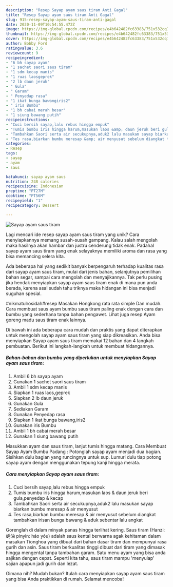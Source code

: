 ```yaml
---
description: "Resep Sayap ayam saus tiram Anti Gagal"
title: "Resep Sayap ayam saus tiram Anti Gagal"
slug: 915-resep-sayap-ayam-saus-tiram-anti-gagal
date: 2020-11-09T10:54:55.472Z
image: https://img-global.cpcdn.com/recipes/e4b642482fc63383/751x532cq70/sayap-ayam-saus-tiram-foto-resep-utama.jpg
thumbnail: https://img-global.cpcdn.com/recipes/e4b642482fc63383/751x532cq70/sayap-ayam-saus-tiram-foto-resep-utama.jpg
cover: https://img-global.cpcdn.com/recipes/e4b642482fc63383/751x532cq70/sayap-ayam-saus-tiram-foto-resep-utama.jpg
author: Bobby Ford
ratingvalue: 3.6
reviewcount: 9
recipeingredient:
- "6 bh sayap ayam"
- "1 sachet saori saus tiram"
- "1 sdm kecap manis"
- "1 ruas laosgeprek"
- "2 lb daun jeruk"
- " Gula"
- " Garam"
- " Penyedap rasa"
- "1 ikat bunga bawangiris2"
- " iris Bumbu"
- "1 bh cabai merah besar"
- "1 siung bawang putih"
recipeinstructions:
- "Cuci bersih sayap,lalu rebus hingga empuk"
- "Tumis bumbu iris hingga harum,masukan laos &amp; daun jeruk beri gula,penyedap &amp; kecap"
- "Tambahkan Saori serta air secukupnya,aduk2 lalu masukan sayap biarkan bumbu meresap &amp; air menyusut"
- "Tes rasa,biarkan bumbu meresap &amp; air menyusut sebelum diangkat tambahkan irisan bunga bawang &amp; aduk sebentar lalu angkat"
categories:
- Resep
tags:
- sayap
- ayam
- saus

katakunci: sayap ayam saus 
nutrition: 248 calories
recipecuisine: Indonesian
preptime: "PT27M"
cooktime: "PT56M"
recipeyield: "1"
recipecategory: Dessert

---
```



![Sayap ayam saus tiram](https://img-global.cpcdn.com/recipes/e4b642482fc63383/751x532cq70/sayap-ayam-saus-tiram-foto-resep-utama.jpg)

Lagi mencari ide resep sayap ayam saus tiram yang unik? Cara menyiapkannya memang susah-susah gampang. Kalau salah mengolah maka hasilnya akan hambar dan justru cenderung tidak enak. Padahal sayap ayam saus tiram yang enak selayaknya memiliki aroma dan rasa yang bisa memancing selera kita.

Ada beberapa hal yang sedikit banyak berpengaruh terhadap kualitas rasa dari sayap ayam saus tiram, mulai dari jenis bahan, selanjutnya pemilihan bahan segar, sampai cara mengolah dan menyajikannya. Tak perlu pusing jika hendak menyiapkan sayap ayam saus tiram enak di mana pun anda berada, karena asal sudah tahu triknya maka hidangan ini bisa menjadi suguhan spesial.

#nikmatulrosidah#resep Masakan Hongkong rata rata simple Dan mudah. Cara membuat saus ayam bumbu saus tiram paling enak dengan cara dan bumbu yang sederhana tanpa bahan pengawet. Lihat juga resep Ayam goreng madu saus tiram enak lainnya.


Di bawah ini ada beberapa cara mudah dan praktis yang dapat diterapkan untuk mengolah sayap ayam saus tiram yang siap dikreasikan. Anda bisa menyiapkan Sayap ayam saus tiram memakai 12 bahan dan 4 langkah pembuatan. Berikut ini langkah-langkah untuk membuat hidangannya.

<!--inarticleads1-->

##### Bahan-bahan dan bumbu yang diperlukan untuk menyiapkan Sayap ayam saus tiram:

1. Ambil 6 bh sayap ayam
1. Gunakan 1 sachet saori saus tiram
1. Ambil 1 sdm kecap manis
1. Siapkan 1 ruas laos,geprek
1. Siapkan 2 lb daun jeruk
1. Gunakan  Gula
1. Sediakan  Garam
1. Gunakan  Penyedap rasa
1. Siapkan 1 ikat bunga bawang,iris2
1. Gunakan  iris Bumbu
1. Ambil 1 bh cabai merah besar
1. Gunakan 1 siung bawang putih


Masukkan ayam dan saus tiram, lanjut tumis hingga matang. Cara Membuat Sayap Ayam Bumbu Padang : Potonglah sayap ayam menjadi dua bagian. Sisihkan dulu bagian yang runcingnya untuk sup. Lumuri dulu tiap potong sayap ayam dengan menggunakan tepung kanji hingga merata. 

<!--inarticleads2-->

##### Cara menyiapkan Sayap ayam saus tiram:

1. Cuci bersih sayap,lalu rebus hingga empuk
1. Tumis bumbu iris hingga harum,masukan laos &amp; daun jeruk beri gula,penyedap &amp; kecap
1. Tambahkan Saori serta air secukupnya,aduk2 lalu masukan sayap biarkan bumbu meresap &amp; air menyusut
1. Tes rasa,biarkan bumbu meresap &amp; air menyusut sebelum diangkat tambahkan irisan bunga bawang &amp; aduk sebentar lalu angkat


Gorenglah di dalam minyak panas hingga terlihat kering. Saus tiram (Hanzi: 蚝油 pinyin: háo yóu) adalah saus kental berwarna agak kehitaman dalam masakan Tionghoa yang dibuat dari bahan dasar tiram dan mempunyai rasa gurih dan asin. Saus tiram berkualitas tinggi dibuat dari tiram yang dimasak hingga mengental tanpa tambahan garam. Satu menu ayam yang bisa anda sajikan dengan cepat. Seperti kita tahu, saus tiram mampu &#39;menyulap&#39; sajian apapun jadi gurih dan lezat. 

Gimana nih? Mudah bukan? Itulah cara menyiapkan sayap ayam saus tiram yang bisa Anda praktikkan di rumah. Selamat mencoba!
